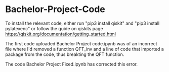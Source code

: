 # Bachelor-Project-Code
To install the relevant code, either run "pip3 install qiskit" and "pip3 install pylatexenc" or follow the quide on qiskits page
https://qiskit.org/documentation/getting_started.html

The first code uploaded Bachelor Project code.ipynb was of an incorrect file where I'd removed a function QFT_inv and a line of code that imported a package from the code, thus breakting the QFT function.

The code Bachelor Project Fixed.ipynb has corrected this error.
